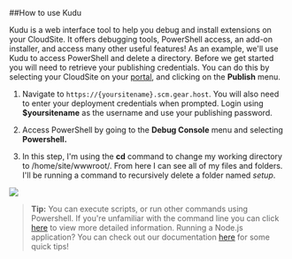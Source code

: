 ##How to use Kudu

Kudu is a web interface tool to help you debug and install extensions on your CloudSite. It offers debugging tools, PowerShell access, an add-on installer, and access many other useful features! As an example, we'll use Kudu to access PowerShell and delete a directory. Before we get started you will need to retrieve your publishing credentials. You can do this by selecting your CloudSite on your [portal](https://my.gearhost.com), and clicking on the **Publish** menu.


1. Navigate to `https://{yoursitename}.scm.gear.host`. You will also need to enter your deployment credentials when prompted. Login using **$yoursitename** as the username and use your publishing password.

1. Access PowerShell by going to the **Debug Console** menu and selecting **Powershell.**

1. In this step, I'm using the **cd** command to change my working directory to /home/site/wwwroot/.  From here I can see all of my files and folders. I'll be running a command to recursively delete a folder named *setup*.

<img src="https://raw.githubusercontent.com/Gearhost/docs/master/Images/kudu4.PNG" />



>**Tip:** You can execute scripts, or run other commands using Powershell. If you're unfamiliar with the command line you can click [here](https://blogs.technet.microsoft.com/heyscriptingguy/2015/06/11/table-of-basic-powershell-commands/) to view more detailed information. Running a Node.js application? You can check out our documentation [here](https://www.gearhost.com/documentation/getting-started-with-nodejs) for some quick tips!
